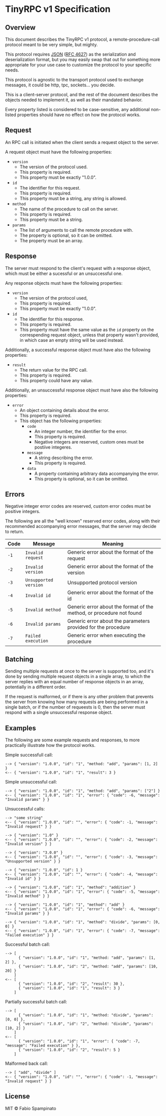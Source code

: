 # TinyRPC v1 Specification

## Overview

This document describes the TinyRPC v1 protocol, a remote-procedure-call protocol meant to be very simple, but mighty.

This protocol requires [JSON](https://www.json.org/json-en.html) ([RFC 4627](https://www.ietf.org/rfc/rfc4627.txt)) as the serialization and deserialization format, but you may easily swap that out for something more appropriate for your use case to customize the protocol to your specific needs.

This protocol is agnostic to the transport protocol used to exchange messages, it could be http, tpc, sockets... you decide.

This is a client-server protocol, and the rest of the document describes the objects needed to implement it, as well as their mandated behavior.

Every property listed is considered to be case-sensitive, any additional non-listed properties should have no effect on how the protocol works.

## Request

An RPC call is initiated when the client sends a request object to the server.

A request object must have the following properties:

- `version`
  - The version of the protocol used.
  - This property is required.
  - This property must be exactly "1.0.0".
- `id`
  - The identifier for this request.
  - This property is required.
  - This property must be a string, any string is allowed.
- `method`
  - The name of the procedure to call on the server.
  - This property is required.
  - This property must be a string.
- `params`
  - The list of arguments to call the remote procedure with.
  - The property is optional, so it can be omitted.
  - The property must be an array.

## Response

The server must respond to the client's request with a response object, which must be either a sucessful or an unsuccessful one.

Any response objects must have the following properties:

- `version`
  - The version of the protocol used,
  - This property is required.
  - This property must be exactly "1.0.0".
- `id`
  - The identifier for this response.
  - This property is required.
  - This property must have the same value as the `id` property on the correspending request object, unless that property wasn't provided, in which case an empty string will be used instead.

Additionally, a successful response object must have also the following properties:

- `result`
  - The return value for the RPC call.
  - This property is required.
  - This property could have any value.

Additionally, an unsuccessful response object must have also the following properties:

- `error`
  - An object containing details about the error.
  - This property is required.
  - This object has the following properties:
    - `code`
      - An integer number, the identifier for the error.
      - This property is required.
      - Negative integers are reserved, custom ones must be postiive integeres.
    - `message`
      - A string describing the error.
      - This property is required.
    - `data`
      - A property containing arbitrary data accompanying the error.
      - This property is optional, so it can be omitted.

## Errors

Negative integer error codes are reserved, custom error codes must be positive integers.

The following are all the "well known" reserved error codes, along with their recommended accompanying error messages, that the server may decide to return.

| Code | Message               | Meaning                                                              |
| ---- | --------------------- | -------------------------------------------------------------------- |
| `-1` | `Invalid request`     | Generic error about the format of the request                        |
| `-2` | `Invalid version`     | Generic error about the format of the version                        |
| `-3` | `Unsupported version` | Unsupported protocol version                                         |
| `-4` | `Invalid id`          | Generic error about the format of the id                             |
| `-5` | `Invalid method`      | Generic error about the format of the method, or procedure not found |
| `-6` | `Invalid params`      | Generic error about the parameters provided for the procedure        |
| `-7` | `Failed execution`    | Generic error when executing the procedure                           |

## Batching

Sending multiple requests at once to the server is supported too, and it's done by sending multiple request objects in a single array, to which the server replies with an equal number of response objects in an array, potentially in a different order.

If the request is malformed, or if there is any other problem that prevents the server from knowing how many requests are being performed in a single batch, or if the number of requeests is 0, then the server must respond with a single unsuccessful response object.

## Examples

The following are some example requests and responses, to more practically illustrate how the protocol works.

Simple successfull call:

```
--> { "version": "1.0.0", "id": "1", "method: "add", "params": [1, 2] }
<-- { "version": "1.0.0", "id": "1", "result": 3 }
```

Simple unsuccessful call:

```
--> { "version": "1.0.0", "id": "1", "method: "add", "params": ["2"] }
<-- { "version": "1.0.0", "id": "1", "error": { "code": -6, "message": "Invalid params" } }
```

Unsuccessful calls:

```
--> "some string"
<-- { "version": "1.0.0", "id": "", "error": { "code": -1, "message": "Invalid request" } }

--> { "version": "1.0" }
<-- { "version": "1.0.0", "id": "", "error": { "code": -2, "message": "Invalid version" } }

--> { "version": "3.0.0" }
<-- { "version": "1.0.0", "id": "", "error": { "code": -3, "message": "Unsupported version" } }

--> { "version": "1.0.0", "id": 1 }
<-- { "version": "1.0.0", "id": "", "error": { "code": -4, "message": "Invalid id" } }

--> { "version": "1.0.0", "id": "1", "method": "addition" }
<-- { "version": "1.0.0", "id": "1", "error": { "code": -5, "message": "Invalid method" } }

--> { "version": "1.0.0", "id": "1", "method": "add" }
<-- { "version": "1.0.0", "id": "1", "error": { "code": -6, "message": "Invalid params" } }

--> { "version": "1.0.0", "id": "1", "method": "divide", "params": [0, 0] }
<-- { "version": "1.0.0", "id": "1", "error": { "code": -7, "message": "Failed execution" } }
```

Successful batch call:

```
--> [
      { "version": "1.0.0", "id": "1", "method: "add", "params": [1, 2] },
      { "version": "1.0.0", "id": "2", "method: "add", "params": [10, 20] }
    ]
<-- [
      { "version": "1.0.0", "id": "2", "result": 30 },
      { "version": "1.0.0", "id": "1", "result": 3 }
    ]
```

Partially successful batch call:

```
--> [
      { "version": "1.0.0", "id": "1", "method: "divide", "params": [0, 0] },
      { "version": "1.0.0", "id": "2", "method: "divide", "params": [10, 2] }
    ]
<-- [
      { "version": "1.0.0", "id": "1", "error": { "code": -7, "message": "Failed execution" } },
      { "version": "1.0.0", "id": "2", "result": 5 }
    ]
```

Malformed back call:

```
--> [ "add", "divide" ]
<-- { "version": "1.0.0", "id": "", "error": { "code": -1, "message": "Invalid request" } }
```

## License

MIT © Fabio Spampinato
